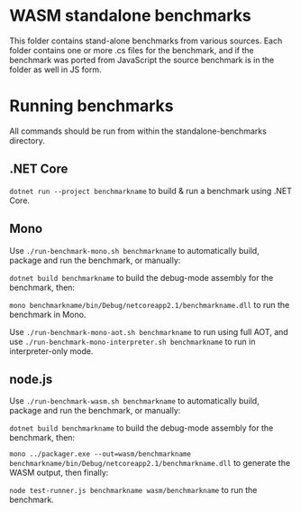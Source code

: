 # WASM standalone benchmarks

This folder contains stand-alone benchmarks from various sources. Each folder
contains one or more .cs files for the benchmark, and if the benchmark was
ported from JavaScript the source benchmark is in the folder as well in JS form.

# Running benchmarks

All commands should be run from within the standalone-benchmarks directory.

## .NET Core

`dotnet run --project benchmarkname` to build & run a benchmark using .NET Core.

## Mono

Use `./run-benchmark-mono.sh benchmarkname` to automatically build, package and
run the benchmark, or manually:

`dotnet build benchmarkname` to build the debug-mode assembly for the benchmark,
then:

`mono benchmarkname/bin/Debug/netcoreapp2.1/benchmarkname.dll` to run the
benchmark in Mono.

Use `./run-benchmark-mono-aot.sh benchmarkname` to run using full AOT, and use
`./run-benchmark-mono-interpreter.sh benchmarkname` to run in interpreter-only
mode.

## node.js

Use `./run-benchmark-wasm.sh benchmarkname` to automatically build, package and
run the benchmark, or manually:

`dotnet build benchmarkname` to build the debug-mode assembly for the benchmark,
then:

`mono ../packager.exe --out=wasm/benchmarkname benchmarkname/bin/Debug/netcoreapp2.1/benchmarkname.dll`
to generate the WASM output, then finally:

`node test-runner.js benchmarkname wasm/benchmarkname` to run the benchmark.
